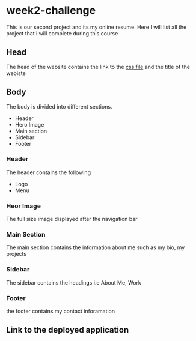 # week2-challenge

This is our second project and its my online resume.
Here I will list all the project that i will complete during this course</b>

<h2>Head</h2>
The head of the website contains the link to the <a href="https://github.com/awaisav/week2-challenge/blob/main/assets/css/style.css" target="_blank">css file</a>
and the title of the webiste

<h2>Body</h2>
The body is divided into different sections.
<ul>
  <li>Header</li>
  <li>Hero Image</li>
  <li>Main section</li>
  <li>Sidebar</li>
  <li>Footer</li>
</ul>

<h3>Header</h3>
The header contains the following
<ul>
  <li>Logo</li>
  <li>Menu</li>
</ul>

<h3>Heor Image</h3>
The full size image displayed after the navigation bar

<h3>Main Section</h3>
The main section contains the information about me such as my bio, my projects

<h3>Sidebar</h3>
The sidebar contains the headings i.e About Me, Work
  
<h3>Footer</h3>
the footer contains my contact inforamation

<h2>Link to the deployed application</h2>
